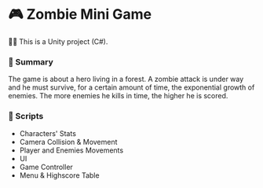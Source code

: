 # 🎮 Zombie Mini Game

👨‍💻 This is a Unity project (C#).

### 📄 Summary 
The game is about a hero living in a forest. A zombie attack is under way and he must survive, for a certain amount of time, the exponential growth of enemies.  The more enemies he kills in time, the higher he is scored. 

### 📍 Scripts

- Characters' Stats
- Camera Collision & Movement
- Player and Enemies Movements
- UI
- Game Controller
- Menu & Highscore Table


